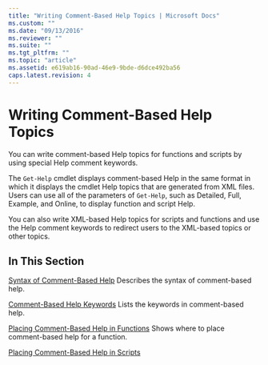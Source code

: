 ```yaml
---
title: "Writing Comment-Based Help Topics | Microsoft Docs"
ms.custom: ""
ms.date: "09/13/2016"
ms.reviewer: ""
ms.suite: ""
ms.tgt_pltfrm: ""
ms.topic: "article"
ms.assetid: e619ab16-90ad-46e9-9bde-d6dce492ba56
caps.latest.revision: 4
---
```

# Writing Comment-Based Help Topics

You can write comment-based Help topics for functions and scripts by using special Help comment keywords.

 The `Get-Help` cmdlet displays comment-based Help in the same format in which it displays the cmdlet Help topics that are generated from XML files. Users can use all of the parameters of `Get-Help`, such as Detailed, Full, Example, and Online, to display function and script Help.

 You can also write XML-based Help topics for scripts and functions and use the Help comment keywords to redirect users to the XML-based topics or other topics.

## In This Section

 [Syntax of Comment-Based Help](./syntax-of-comment-based-help.md)
 Describes the syntax of comment-based help.

 [Comment-Based Help Keywords](./comment-based-help-keywords.md)
 Lists the keywords in comment-based help.

 [Placing Comment-Based Help in Functions](./placing-comment-based-help-in-functions.md)
 Shows where to place comment-based help for a function.

 [Placing Comment-Based Help in Scripts](./placing-comment-based-help-in-scripts.md)